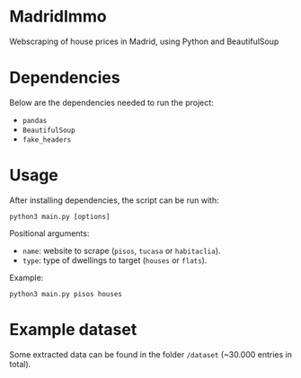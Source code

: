 # MadridImmo
Webscraping of house prices in Madrid, using Python and BeautifulSoup

# Dependencies
Below are the dependencies needed to run the project:

- `pandas`
- `BeautifulSoup`
- `fake_headers`

# Usage
After installing dependencies, the script can be run with:

`python3 main.py [options]`

Positional arguments:

- `name`: website to scrape (`pisos`, `tucasa` or `habitaclia`).
- `type`: type of dwellings to target (`houses` or `flats`).

Example:

`python3 main.py pisos houses`

# Example dataset
Some extracted data can be found in the folder `/dataset` (~30.000 entries in total).